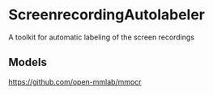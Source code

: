 # ScreenrecordingAutolabeler
A toolkit for automatic labeling of the screen recordings


## Models

https://github.com/open-mmlab/mmocr
